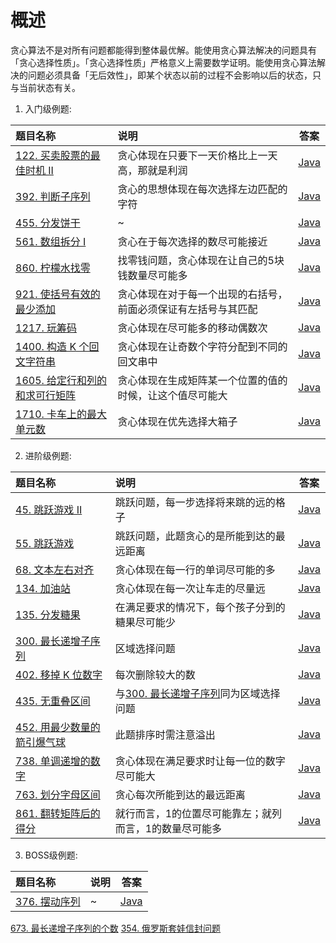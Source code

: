 # 概述
贪心算法不是对所有问题都能得到整体最优解。能使用贪心算法解决的问题具有「贪心选择性质」。「贪心选择性质」严格意义上需要数学证明。能使用贪心算法解决的问题必须具备「无后效性」，即某个状态以前的过程不会影响以后的状态，只与当前状态有关。

1. 入门级例题:  

题目名称|说明|答案
:------|:---|:--:
[122. 买卖股票的最佳时机 II](https://leetcode.cn/problems/best-time-to-buy-and-sell-stock-ii/)|贪心体现在只要下一天价格比上一天高，那就是利润|[Java](../Java/Solution122.java)
[392. 判断子序列](https://leetcode.cn/problems/is-subsequence/)|贪心的思想体现在每次选择左边匹配的字符|[Java](../Java/Solution392.java)
[455. 分发饼干](https://leetcode.cn/problems/assign-cookies/)|~|[Java](../Java/Solution455.java)
[561. 数组拆分 I](https://leetcode.cn/problems/array-partition-i/)|贪心在于每次选择的数尽可能接近|[Java](../Java/Solution561.java)
[860. 柠檬水找零](https://leetcode.cn/problems/lemonade-change/)|找零钱问题，贪心体现在让自己的5块钱数量尽可能多|[Java](../Java/Solution860.java)
[921. 使括号有效的最少添加](https://leetcode.cn/problems/minimum-add-to-make-parentheses-valid/)|贪心体现在对于每一个出现的右括号，前面必须保证有左括号与其匹配|[Java](../Java/Solution921.java)
[1217. 玩筹码](https://leetcode.cn/problems/minimum-cost-to-move-chips-to-the-same-position/)|贪心体现在尽可能多的移动偶数次|[Java](../Java/Solution1217.java)
[1400. 构造 K 个回文字符串](https://leetcode.cn/problems/construct-k-palindrome-strings/)|贪心体现在让奇数个字符分配到不同的回文串中|[Java](../Java/Solution1400.java)
[1605. 给定行和列的和求可行矩阵](https://leetcode.cn/problems/find-valid-matrix-given-row-and-column-sums/)|贪心体现在生成矩阵某一个位置的值的时候，让这个值尽可能大|[Java](../Java/Solution1605.java)
[1710. 卡车上的最大单元数](https://leetcode.cn/problems/maximum-units-on-a-truck/)|贪心体现在优先选择大箱子|[Java](../Java/Solution1710.java)

2. 进阶级例题:  

题目名称|说明|答案
:------|:---|:--:
[45. 跳跃游戏 II](https://leetcode.cn/problems/jump-game-ii/)|跳跃问题，每一步选择将来跳的远的格子|[Java](../Java/Solution45.java)
[55. 跳跃游戏](https://leetcode.cn/problems/jump-game/)|跳跃问题，此题贪心的是所能到达的最远距离|[Java](../Java/Solution55.java)
[68. 文本左右对齐](https://leetcode.cn/problems/text-justification/)|贪心体现在每一行的单词尽可能的多|[Java](../Java/Solution68.java)
[134. 加油站](https://leetcode.cn/problems/gas-station/)|贪心体现在每一次让车走的尽量远|[Java](../Java/Solution134.java)
[135. 分发糖果](https://leetcode.cn/problems/candy/)|在满足要求的情况下，每个孩子分到的糖果尽可能少|[Java](../Java/Solution135.java)
[300. 最长递增子序列](https://leetcode.cn/problems/longest-increasing-subsequence/)|区域选择问题|[Java](../Java/Solution300.java)
[402. 移掉 K 位数字](https://leetcode.cn/problems/remove-k-digits/)|每次删除较大的数|[Java](../Java/Solution402.java)
[435. 无重叠区间](https://leetcode.cn/problems/non-overlapping-intervals/)|与[300. 最长递增子序列](https://leetcode.cn/problems/longest-increasing-subsequence/)同为区域选择问题|[Java](../Java/Solution435.java)
[452. 用最少数量的箭引爆气球](https://leetcode.cn/problems/minimum-number-of-arrows-to-burst-balloons/)|此题排序时需注意溢出|[Java](../Java/Solution452.java)
[738. 单调递增的数字](https://leetcode.cn/problems/monotone-increasing-digits/)|贪心体现在满足要求时让每一位的数字尽可能大|[Java](../Java/Solution738.java)
[763. 划分字母区间](https://leetcode.cn/problems/partition-labels/)|贪心每次所能到达的最远距离|[Java](../Java/Solution763.java)
[861. 翻转矩阵后的得分](https://leetcode.cn/problems/score-after-flipping-matrix/)|就行而言，1的位置尽可能靠左；就列而言，1的数量尽可能多|[Java](../Java/Solution861.java)

3. BOSS级例题:  

题目名称|说明|答案
:------|:---|:--:
[376. 摆动序列](https://leetcode.cn/problems/wiggle-subsequence/)|~|[Java](../Java/Solution376.java)
[673. 最长递增子序列的个数](https://leetcode.cn/problems/number-of-longest-increasing-subsequence/)
[354. 俄罗斯套娃信封问题](https://leetcode.cn/problems/russian-doll-envelopes/)